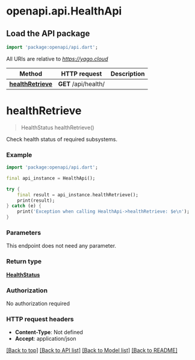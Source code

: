 # openapi.api.HealthApi

## Load the API package
```dart
import 'package:openapi/api.dart';
```

All URIs are relative to *https://yago.cloud*

Method | HTTP request | Description
------------- | ------------- | -------------
[**healthRetrieve**](HealthApi.md#healthretrieve) | **GET** /api/health/ | 


# **healthRetrieve**
> HealthStatus healthRetrieve()



Check health status of required subsystems.

### Example
```dart
import 'package:openapi/api.dart';

final api_instance = HealthApi();

try {
    final result = api_instance.healthRetrieve();
    print(result);
} catch (e) {
    print('Exception when calling HealthApi->healthRetrieve: $e\n');
}
```

### Parameters
This endpoint does not need any parameter.

### Return type

[**HealthStatus**](HealthStatus.md)

### Authorization

No authorization required

### HTTP request headers

 - **Content-Type**: Not defined
 - **Accept**: application/json

[[Back to top]](#) [[Back to API list]](../README.md#documentation-for-api-endpoints) [[Back to Model list]](../README.md#documentation-for-models) [[Back to README]](../README.md)

